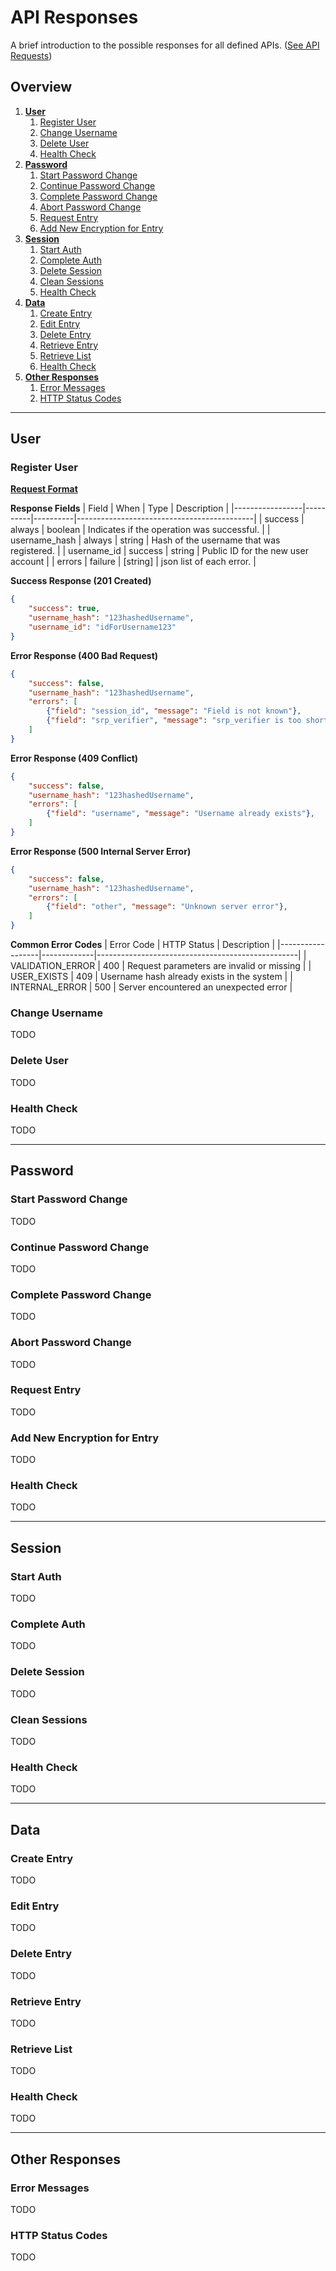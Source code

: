 # API Responses

A brief introduction to the possible responses for all defined APIs.
([See API Requests](api_calls.md))

## Overview
1. [**User**](#user)
    1. [Register User](#register-user-post)
    2. [Change Username](#change-username)
    3. [Delete User](#delete-user)
    4. [Health Check](#health-check)
2. [**Password**](#password)
    1. [Start Password Change](#start-password-change)
    2. [Continue Password Change](#continue-password-change)
    3. [Complete Password Change](#complete-password-change)
    4. [Abort Password Change](#abort-password-change)
    5. [Request Entry](#request-entry)
    6. [Add New Encryption for Entry](#add-new-encryption-for-entry)
3. [**Session**](#session)
    1. [Start Auth](#start-auth)
    2. [Complete Auth](#complete-auth)
    3. [Delete Session](#delete-session)
    4. [Clean Sessions](#clean-sessions)
    5. [Health Check](#health-check-1)
4. [**Data**](#data)
    1. [Create Entry](#create-entry)
    2. [Edit Entry](#edit-entry)
    3. [Delete Entry](#delete-entry)
    4. [Retrieve Entry](#retrieve-entry)
    5. [Retrieve List](#retrieve-list)
    6. [Health Check](#health-check-2)
5. [**Other Responses**](#other-responses)
    1. [Error Messages](#error-messages)
    2. [HTTP Status Codes](#http-status-codes)

---


## User

### Register User

**[Request Format](api_calls.md#register-user)**

**Response Fields**
| Field           | When     | Type     | Description                                |
|-----------------|----------|----------|--------------------------------------------|
| success         | always   | boolean  | Indicates if the operation was successful. |
| username_hash   | always   | string   | Hash of the username that was registered.  |
| username_id     | success  | string   | Public ID for the new user account         |
| errors          | failure  | [string] | json list of each error.                   |

**Success Response (201 Created)**
```json
{
    "success": true,
    "username_hash": "123hashedUsername",
    "username_id": "idForUsername123"
}
```

**Error Response (400 Bad Request)**
```json
{
    "success": false,
    "username_hash": "123hashedUsername",
    "errors": [
        {"field": "session_id", "message": "Field is not known"},
        {"field": "srp_verifier", "message": "srp_verifier is too short"}
    ]
}
```

**Error Response (409 Conflict)**
```json
{
    "success": false,
    "username_hash": "123hashedUsername",
    "errors": [
        {"field": "username", "message": "Username already exists"},
    ]
}
```

**Error Response (500 Internal Server Error)**
```json
{
    "success": false,
    "username_hash": "123hashedUsername",
    "errors": [
        {"field": "other", "message": "Unknown server error"},
    ]
}
```

**Common Error Codes**
| Error Code       | HTTP Status | Description                                      |
|------------------|-------------|--------------------------------------------------|
| VALIDATION_ERROR | 400         | Request parameters are invalid or missing        |
| USER_EXISTS      | 409         | Username hash already exists in the system      |
| INTERNAL_ERROR   | 500         | Server encountered an unexpected error          |


### Change Username
TODO

### Delete User
TODO

### Health Check
TODO

---


## Password

### Start Password Change
TODO

### Continue Password Change
TODO

### Complete Password Change
TODO

### Abort Password Change
TODO

### Request Entry
TODO

### Add New Encryption for Entry
TODO

### Health Check
TODO

---


## Session

### Start Auth
TODO

### Complete Auth
TODO

### Delete Session
TODO

### Clean Sessions
TODO

### Health Check
TODO

---


## Data

### Create Entry
TODO

### Edit Entry
TODO

### Delete Entry
TODO

### Retrieve Entry
TODO

### Retrieve List
TODO

### Health Check
TODO

---

## Other Responses

### Error Messages
TODO

### HTTP Status Codes
TODO
